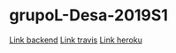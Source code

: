 # grupoL-Desa-2019S1
[Link backend](https://github.com/rdnovell/desapp-groupL-backend)
[Link travis](https://travis-ci.org/rdnovell/desapp-groupL-backend)
[Link heroku](https://dashboard.heroku.com/apps/desapp-groupl-backend)
